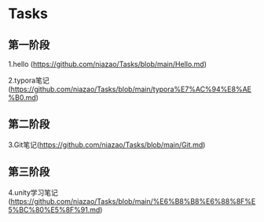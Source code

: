 # Tasks

## 第一阶段
1.hello (https://github.com/niazao/Tasks/blob/main/Hello.md)

2.typora笔记(https://github.com/niazao/Tasks/blob/main/typora%E7%AC%94%E8%AE%B0.md)

## 第二阶段

3.Git笔记(https://github.com/niazao/Tasks/blob/main/Git.md)

## 第三阶段
4.unity学习笔记(https://github.com/niazao/Tasks/blob/main/%E6%B8%B8%E6%88%8F%E5%BC%80%E5%8F%91.md)
